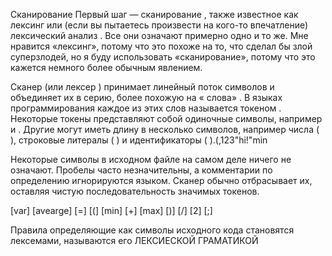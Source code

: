 Сканирование
Первый шаг — сканирование , также известное как лексинг или (если вы пытаетесь произвести на кого-то впечатление) лексический анализ . Все они означают примерно одно и то же. Мне нравится «лексинг», потому что это похоже на то, что сделал бы злой суперзлодей, но я буду использовать «сканирование», потому что это кажется немного более обычным явлением.

Сканер (или лексер ) принимает линейный поток символов и объединяет их в серию, более похожую на « слова» . В языках программирования каждое из этих слов называется токеном . Некоторые токены представляют собой одиночные символы, например и . Другие могут иметь длину в несколько символов, например числа ( ), строковые литералы ( ) и идентификаторы ( ).(,123"hi!"min

Некоторые символы в исходном файле на самом деле ничего не означают. Пробелы часто незначительны, а комментарии по определению игнорируются языком. Сканер обычно отбрасывает их, оставляя чистую последовательность значимых токенов.

[var] [avearge] [=] [(] [min] [+] [max] [)] [/] [2] [;]

Правила определяющие как символы исходного кода становятся лексемами, называются его ЛЕКСИЕСКОЙ ГРАМАТИКОЙ